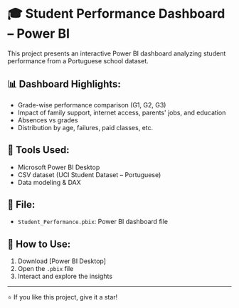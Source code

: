 # 🎓 Student Performance Dashboard – Power BI

This project presents an interactive Power BI dashboard analyzing student performance from a Portuguese school dataset.

## 📊 Dashboard Highlights:
- Grade-wise performance comparison (G1, G2, G3)
- Impact of family support, internet access, parents' jobs, and education
- Absences vs grades
- Distribution by age, failures, paid classes, etc.

## 🔧 Tools Used:
- Microsoft Power BI Desktop
- CSV dataset (UCI Student Dataset – Portuguese)
- Data modeling & DAX


## 📁 File:
- `Student_Performance.pbix`: Power BI dashboard file

## 🚀 How to Use:
1. Download [Power BI Desktop]
2. Open the `.pbix` file
3. Interact and explore the insights

---

⭐ If you like this project, give it a star!

